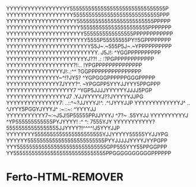 YYYYYYYYYYYYYYYYYY5555555555555555555555555555555P
YYYYYYYYYYYYYYYYYYY5555555555555555555555555555PPP
YYYYYYYYYYYYYYYYYYYY5555555555555555555555555PPPPP
YYYYYYYYYYYYYYYYYYYYY5555555555555555555555PPPPPPP
YYYYYYYYYYYYYYYYYYYYYY5555555555555555PPPPPPPPPPPP
YYYYYYYYYYYYYYYYYYYYYYY5555P55555555PY!!5GPPPPPPPP
YYYYYYYYYYYYYYYYYYYYYYYY55J~.~555P5J~.~YPPPPPPPPPP
YYYYYYYYYYYYYYYYYYYYYYYYYY.   J5J!: ^YGGPPPPPPPPPP
YYYYYYYYYYYYYYYYYYYYYYYJ??!   .:  :?PGPPPPPPPPPPPP
YYYYYYYYYYYYYYYYYYY?!:..        !YPGPPPPPPPPPPPPPP
YYYYYYYYYYYYYYYYJ!:.:^^        ?GGPPPPPPPPPPPPPPPP
YYYYYYYYYYYYYYY~^!?JY5?      ^YGPGGGPPPPPPGGGPPPPP
YYYYYYYYYYYYYYY7JYYY?^.    ~YPGGPP5YYYJJYYY5PPGPPP
YYYYYYYYYYYYYYYYYYY7       ^YGP5JJJJYYYYYYJJJJ5PGP
YYYYYYYYYYYYYYYYYJ7         .YJJYYYYYJ??JYYYYYJJPG
YYYYYYYYYYYYYYY7:     ..::^~?JJYYYJ!^.  .^!JYYYJJP
YYYYYYYYYYYYYJ^ .. ^JYYY5PGGYJYYYJ^ :~::~: ^YYYYJJ
YYYYYYYYYYY7~:~J5J!5P55555PPJJYYYJ   ^7?~  .55YYJJ
YYYYYYYYYYJ ^YP555555555555PYJYYYY! :^  ^: 7555YJY
YYYYYYYYYYY?55555555555555555JJYYYY?!^^^^!J5YYYJJP
YYYYYYYY5555555555555555555555YJJYYYYY55555YYJJYPG
YYYYYY5555555555555555555555555PYYJJJJJYYYYJYYPGPP
YYY55555555555555555555555555555GPP555YYY55PPGGPPP
YY555555555555555555555555555555PPGGGGGGGGGGPPPPPP

# Ferto-HTML-REMOVER



